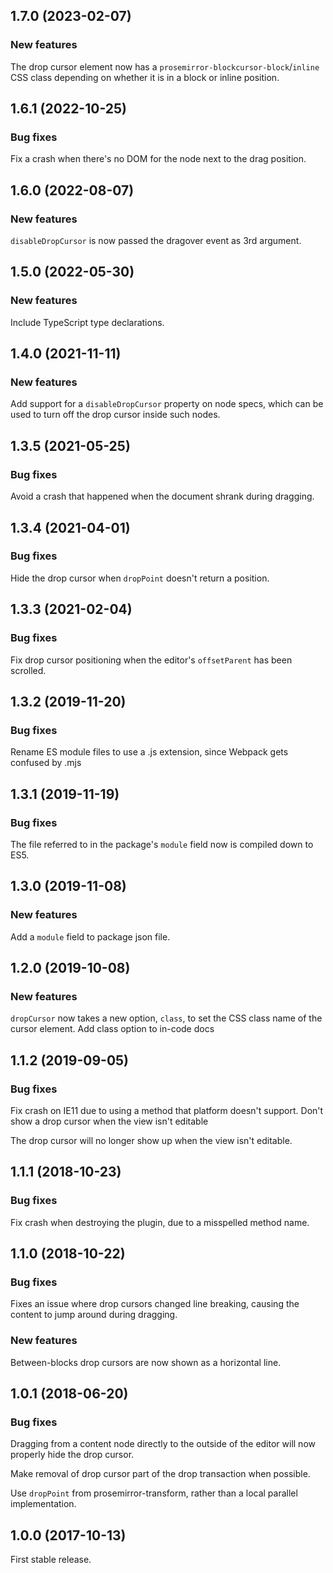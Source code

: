 ## 1.7.0 (2023-02-07)

### New features

The drop cursor element now has a `prosemirror-blockcursor-block`/`inline` CSS class depending on whether it is in a block or inline position.

## 1.6.1 (2022-10-25)

### Bug fixes

Fix a crash when there's no DOM for the node next to the drag position.

## 1.6.0 (2022-08-07)

### New features

`disableDropCursor` is now passed the dragover event as 3rd argument.

## 1.5.0 (2022-05-30)

### New features

Include TypeScript type declarations.

## 1.4.0 (2021-11-11)

### New features

Add support for a `disableDropCursor` property on node specs, which can be used to turn off the drop cursor inside such nodes.

## 1.3.5 (2021-05-25)

### Bug fixes

Avoid a crash that happened when the document shrank during dragging.

## 1.3.4 (2021-04-01)

### Bug fixes

Hide the drop cursor when `dropPoint` doesn't return a position.

## 1.3.3 (2021-02-04)

### Bug fixes

Fix drop cursor positioning when the editor's `offsetParent` has been scrolled.

## 1.3.2 (2019-11-20)

### Bug fixes

Rename ES module files to use a .js extension, since Webpack gets confused by .mjs

## 1.3.1 (2019-11-19)

### Bug fixes

The file referred to in the package's `module` field now is compiled down to ES5.

## 1.3.0 (2019-11-08)

### New features

Add a `module` field to package json file.

## 1.2.0 (2019-10-08)

### New features

`dropCursor` now takes a new option, `class`, to set the CSS class name of the cursor element. Add class option to in-code docs

## 1.1.2 (2019-09-05)

### Bug fixes

Fix crash on IE11 due to using a method that platform doesn't support. Don't show a drop cursor when the view isn't editable

The drop cursor will no longer show up when the view isn't editable.

## 1.1.1 (2018-10-23)

### Bug fixes

Fix crash when destroying the plugin, due to a misspelled method name.

## 1.1.0 (2018-10-22)

### Bug fixes

Fixes an issue where drop cursors changed line breaking, causing the content to jump around during dragging.

### New features

Between-blocks drop cursors are now shown as a horizontal line.

## 1.0.1 (2018-06-20)

### Bug fixes

Dragging from a content node directly to the outside of the editor will now properly hide the drop cursor.

Make removal of drop cursor part of the drop transaction when possible.

Use `dropPoint` from prosemirror-transform, rather than a local parallel implementation.

## 1.0.0 (2017-10-13)

First stable release.
